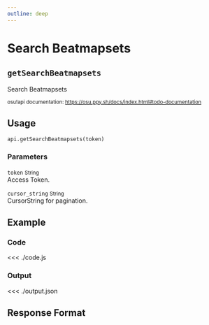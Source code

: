 ```yaml
---
outline: deep
---
```


# Search Beatmapsets <Badge type="info" text="GET"/> <Badge type="danger" text="not implemented" />

## `getSearchBeatmapsets`

Search Beatmapsets

<small>osu!api documentation: https://osu.ppy.sh/docs/index.html#todo-documentation</small>

## Usage

`api.getSearchBeatmapsets(token)`

### Parameters

`token` <small>String</small><br>
Access Token.

`cursor_string` <small>String</small> <Badge type="tip" text="optional" /> <Badge type="danger" text="not implemented" /><br>
CursorString for pagination.

## Example

### Code
<<< ./code.js

### Output
<<< ./output.json

## Response Format

<!--@include: ./response.md-->